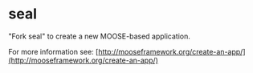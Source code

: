 seal
=====

"Fork seal" to create a new MOOSE-based application.

For more information see: [http://mooseframework.org/create-an-app/](http://mooseframework.org/create-an-app/)
